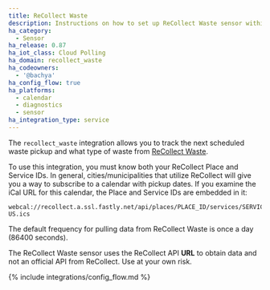 ```yaml
---
title: ReCollect Waste
description: Instructions on how to set up ReCollect Waste sensor within Home Assistant.
ha_category:
  - Sensor
ha_release: 0.87
ha_iot_class: Cloud Polling
ha_domain: recollect_waste
ha_codeowners:
  - '@bachya'
ha_config_flow: true
ha_platforms:
  - calendar
  - diagnostics
  - sensor
ha_integration_type: service
---
```


The `recollect_waste` integration allows you to track the next scheduled waste pickup and what type of waste from [ReCollect Waste](https://recollect.net/waste-haulers/).

To use this integration, you must know both your ReCollect Place and Service IDs. In general, cities/municipalities that utilize ReCollect will give you a way to subscribe to a calendar with pickup dates. If you examine the iCal URL for this calendar, the Place and Service IDs are embedded in it:

```text
webcal://recollect.a.ssl.fastly.net/api/places/PLACE_ID/services/SERVICE_ID/events.en-US.ics
```

The default frequency for pulling data from ReCollect Waste is once a day (86400 seconds).

<div class='note warning'>
The ReCollect Waste sensor uses the ReCollect API <strong>URL</strong> to obtain data and not an official API from ReCollect. Use at your own risk.
</div>

{% include integrations/config_flow.md %}
